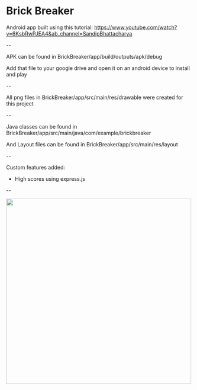 # Brick Breaker

Android app built using this tutorial: https://www.youtube.com/watch?v=6KsbRwPJEA4&ab_channel=SandipBhattacharya

--
<br>

APK can be found in BrickBreaker/app/build/outputs/apk/debug

Add that file to your google drive and open it on an android device to install and play

--
<br>

All png files in BrickBreaker/app/src/main/res/drawable were created for this project

--
<br>

Java classes can be found in BrickBreaker/app/src/main/java/com/example/brickbreaker

And Layout files can be found in BrickBreaker/app/src/main/res/layout

--
<br>

Custom features added:
- High scores using express.js

--
<br>

<img src="https://github.com/CaraNetzer/BrickBreaker/assets/106983495/9d6e2491-f04b-432b-a4bc-4d6dc80e4266" width="500">

